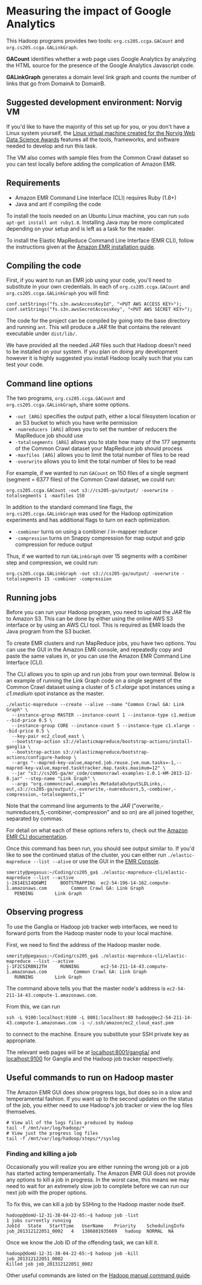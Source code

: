 Measuring the impact of Google Analytics
==============================

This Hadoop programs provides two tools: `org.cs205.ccga.GACount` and `org.cs205.ccga.GALinkGraph`.

**GACount** identifies whether a web page uses Google Analytics by analyzing the HTML source for the presence of the Google Analytics Javascript code.

**GALinkGraph** generates a domain level link graph and counts the number of links that go from DomainA to DomainB.

## Suggested development environment: Norvig VM

If you'd like to have the majority of this set up for you, or you don't have a Linux system yourself, the [Linux virtual machine created for the Norvig Web Data Science Awards](http://norvigaward.github.io/vm.html) features all the tools, frameworks, and software needed to develop and run this task.

The VM also comes with sample files from the Common Crawl dataset so you can test locally before adding the complication of Amazon EMR.

## Requirements

+ Amazon EMR Command Line Interface (CLI) requires Ruby (1.8+)
+ Java and ant if compiling the code

To install the tools needed on an Ubuntu Linux machine, you can run `sudo apt-get install ant ruby1.8`. Installing Java may be more complicated depending on your setup and is left as a task for the reader.

To install the Elastic MapReduce Command Line Interface (EMR CLI), follow the instructions given at the [Amazon EMR installation guide](http://docs.aws.amazon.com/ElasticMapReduce/latest/DeveloperGuide/emr-cli-install.html).

## Compiling the code

First, if you want to run an EMR job using your code, you'll need to substitute in your own credentials. In each of `org.cs205.ccga.GACount` and `org.cs205.ccga.GALinkGraph` you will find:

    conf.setStrings("fs.s3n.awsAccessKeyId", "<PUT AWS ACCESS KEY>");
    conf.setStrings("fs.s3n.awsSecretAccessKey", "<PUT AWS SECRET KEY>");

The code for the project can be compiled by going into the base directory and running `ant`.
This will produce a *JAR* file that contains the relevant executable under `dist/lib/`.

We have provided all the needed *JAR* files such that Hadoop doesn't need to be installed on your system.
If you plan on doing any development however it is highly suggested you install Hadoop locally such that you can test your code.

## Command line options

The two programs, `org.cs205.ccga.GACount` and `org.cs205.ccga.GALinkGraph`, share some options.

+ `-out [ARG]` specifies the output path, either a local filesystem location or an S3 bucket to which you have write permission
+ `-numreducers [ARG]` allows you to set the number of reducers the MapReduce job should use
+ `-totalsegments [ARG]` allows you to state how many of the 177 segments of the Common Crawl dataset your MapReduce job should process
+ `-maxfiles [ARG]` allows you to limit the total number of files to be read
+ `-overwrite` allows you to limit the total number of files to be read

For example, if we wanted to run `GACount` on 150 files of a single segment (segment = 6377 files) of the Common Crawl dataset, we could run:

    org.cs205.ccga.GACount -out s3://cs205-ga/output/ -overwrite -totalsegments 1 -maxfiles 150

In addition to the standard command line flags, the `org.cs205.ccga.GALinkGraph` was used for the Hadoop optimization experiments and has additional flags to turn on each optimization.

+ `-combiner` turns on using a combiner / in-mapper reducer
+ `-compression` turns on Snappy compression for map output and gzip compression for reduce output

Thus, if we wanted to run `GALinkGraph` over 15 segments with a combiner step and compression, we could run:

    org.cs205.ccga.GALinkGraph -out s3://cs205-ga/output/ -overwrite -totalsegments 15 -combiner -compression

## Running jobs

Before you can run your Hadoop program, you need to upload the *JAR* file to Amazon S3.
This can be done by either using the online AWS S3 interface or by using an AWS CLI tool.
This is required as EMR loads the Java program from the S3 bucket.

To create EMR clusters and run MapReduce jobs, you have two options. You can use the GUI in the Amazon EMR console, and repeatedly copy and paste the same values in, or you can use the Amazon EMR Command Line Interface (CLI).

The CLI allows you to spin up and run jobs from your own terminal.
Below is an example of running the Link Graph code on a single segment of the Common Crawl dataset using a cluster of 5 *c1.xlarge* spot instances using a *c1.medium* spot instance as the master.

    ./elastic-mapreduce --create --alive --name "Common Crawl GA: Link Graph" \
      --instance-group MASTER --instance-count 1 --instance-type c1.medium --bid-price 0.5 \
      --instance-group CORE --instance-count 5 --instance-type c1.xlarge --bid-price 0.5 \
      --key-pair ec2_cloud_east \
      --bootstrap-action s3://elasticmapreduce/bootstrap-actions/install-ganglia \
      --bootstrap-action s3://elasticmapreduce/bootstrap-actions/configure-hadoop \
      --args "--mapred-key-value,mapred.job.reuse.jvm.num.tasks=-1,--mapred-key-value,mapred.tasktracker.map.tasks.maximum=12" \
      --jar "s3://cs205-ga/mr_code/commoncrawl-examples-1.0.1-HM-2013-12-8.jar" --step-name "Link Graph" \
      --args "org.commoncrawl.examples.MetadataOutputSLDLinks,-out,s3://cs205-ga/output/,-overwrite,-numreducers,5,-combiner,-compression,-totalsegments,1"

Note that the command line arguments to the *JAR* ("overwrite,-numreducers,5,-combiner,-compression" and so on) are all joined together, separated by commas.

For detail on what each of these options refers to, check out the [Amazon EMR CLI documentation](http://docs.aws.amazon.com/ElasticMapReduce/latest/DeveloperGuide/emr-cli-commands.html).

Once this command has been run, you should see output similar to.
If you'd like to see the continued status of the cluster, you can either run `./elastic-mapreduce --list --alive` or use the GUI in the [EMR Console](https://console.aws.amazon.com/elasticmapreduce/).

    smerity@pegasus:~/Coding/cs205_ga$ ./elastic-mapreduce-cli/elastic-mapreduce --list --active
    j-2814ESI4Q6WMI     BOOTSTRAPPING  ec2-54-196-14-162.compute-1.amazonaws.com         Common Crawl GA: Link Graph
       PENDING        Link Graph   

## Observing progress

To use the Ganglia or Hadoop job tracker web interfaces, we need to forward ports from the Hadoop master node to your local machine.

First, we need to find the address of the Hadoop master node.

    smerity@pegasus:~/Coding/cs205_ga$ ./elastic-mapreduce-cli/elastic-mapreduce --list --active
    j-1F2CSIRBN12TH     RUNNING        ec2-54-211-14-43.compute-1.amazonaws.com          Common Crawl GA: Link Graph
       RUNNING        Link Graph

The command above tells you that the master node's address is `ec2-54-211-14-43.compute-1.amazonaws.com`.

From this, we can run

    ssh -L 9100:localhost:9100 -L 8001:localhost:80 hadoop@ec2-54-211-14-43.compute-1.amazonaws.com -i ~/.ssh/amazon/ec2_cloud_east.pem

to connect to the machine. Ensure you substitute your SSH private key as appropriate.

The relevant web pages will be at [localhost:8001/ganglia/](localhost:8001/ganglia/) and [localhost:9100](localhost:9100) for Ganglia and the Hadoop job tracker respectively.

## Useful commands to run on Hadoop master

The Amazon EMR GUI does show progress logs, but does so in a slow and temperamental fashion. If you want up to the second updates on the status of the job, you either need to use Hadoop's job tracker or view the log files themselves.

    # View all of the logs files produced by Hadoop
    tail -f /mnt/var/log/hadoop/*
    # View just the progress log files
    tail -f /mnt/var/log/hadoop/steps/*/syslog

### Finding and killing a job

Occasionally you will realize you are either running the wrong job or a job has started acting temperamentally.
The Amazon EMR GUI does not provide any options to kill a job in progress.
In the worst case, this means we may need to wait for an extremely slow job to complete before we can run our next job with the proper options.

To fix this, we can kill a job by SSHing to the Hadoop master node itself.

    hadoop@domU-12-31-38-04-22-65:~$ hadoop job -list
    1 jobs currently running
    JobId	State	StartTime	UserName	Priority	SchedulingInfo
    job_201312122051_0002	4	1386881935669	hadoop	NORMAL	NA

Once we know the Job ID of the offending task, we can kill it.

    hadoop@domU-12-31-38-04-22-65:~$ hadoop job -kill job_201312122051_0002
    Killed job job_201312122051_0002

Other useful commands are listed on the [Hadoop manual command guide](http://hadoop.apache.org/docs/r1.0.4/commands_manual.html).
